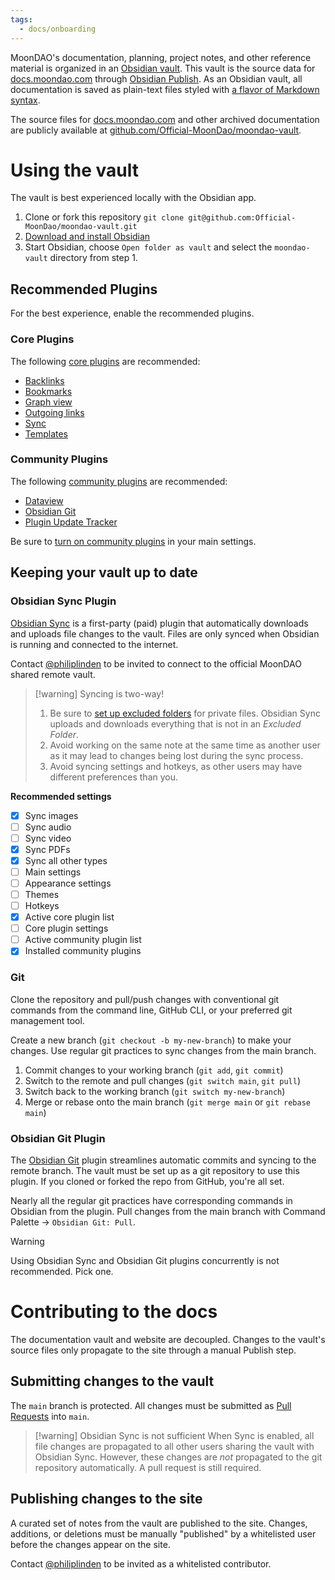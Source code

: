 ```yaml
---
tags:
  - docs/onboarding
---
```

MoonDAO's documentation, planning, project notes, and other reference material is organized in an [Obsidian vault](<[Obsidian vault](https://help.obsidian.md/Home)>). This vault is the source data for [docs.moondao.com](docs.moondao.com) through [Obsidian Publish](https://obsidian.md/publish). As an Obsidian vault, all documentation is saved as plain-text files styled with [a flavor of Markdown syntax](https://help.obsidian.md/Editing+and+formatting/Obsidian+Flavored+Markdown).

The source files for [docs.moondao.com](https://docs.moondao.com) and other archived documentation are publicly available at [github.com/Official-MoonDao/moondao-vault](https://github.com/Official-MoonDao/moondao-vault).
# Using the vault
The vault is best experienced locally with the Obsidian app.
1. Clone or fork this repository `git clone git@github.com:Official-MoonDao/moondao-vault.git`
2. [Download and install Obsidian](https://help.obsidian.md/Getting+started/Download+and+install+Obsidian)
3. Start Obsidian, choose `Open folder as vault` and select the `moondao-vault` directory from step 1.
## Recommended Plugins
For the best experience, enable the recommended plugins.
### Core Plugins
The following [core plugins](https://help.obsidian.md/Plugins/Core+plugins) are recommended:
- [Backlinks](https://help.obsidian.md/Plugins/Backlinks)
- [Bookmarks](https://help.obsidian.md/Plugins/Bookmarks)
- [Graph view](https://help.obsidian.md/Plugins/Graph+view)
- [Outgoing links](https://help.obsidian.md/Plugins/Outgoing+links)
- [Sync](https://help.obsidian.md/Obsidian+Sync/Introduction+to+Obsidian+Sync)
- [Templates](https://help.obsidian.md/Plugins/Templates)
### Community Plugins
The following [community plugins](https://obsidian.md/plugins) are recommended:
- [Dataview](https://obsidian.md/plugins?id=dataview)
- [Obsidian Git](https://obsidian.md/plugins?id=obsidian-git)
- [Plugin Update Tracker](https://obsidian.md/plugins?id=obsidian-plugin-update-tracker)

Be sure to [turn on community plugins](https://help.obsidian.md/Extending+Obsidian/Community+plugins) in your main settings.
## Keeping your vault up to date
### Obsidian Sync Plugin
[Obsidian Sync](https://help.obsidian.md/Obsidian+Sync/Introduction+to+Obsidian+Sync) is a first-party (paid) plugin that automatically downloads and uploads file changes to the vault. Files are only synced when Obsidian is running and connected to the internet.

Contact [@philiplinden](@philiplinden.md) to be invited to connect to the official MoonDAO shared remote vault.

>[!warning] Syncing is two-way!
> 1. Be sure to [set up excluded folders](https://help.obsidian.md/Obsidian+Sync/Select+files+and+settings+to+sync#Exclude+folder+from+being+synced) for private files. Obsidian Sync uploads and downloads everything that is not in an _Excluded Folder_.
> 2. Avoid working on the same note at the same time as another user as it may lead to changes being lost during the sync process.
> 3. Avoid syncing settings and hotkeys, as other users may have different preferences than you.

**Recommended settings**
- [x] Sync images
- [ ] Sync audio
- [ ] Sync video
- [x] Sync PDFs
- [x] Sync all other types
- [ ] Main settings
- [ ] Appearance settings
- [ ] Themes
- [ ] Hotkeys
- [x] Active core plugin list
- [ ] Core plugin settings
- [ ] Active community plugin list
- [x] Installed community plugins
### Git
Clone the repository and pull/push changes with conventional git commands from the command line, GitHub CLI, or your preferred git management tool.

Create a new branch (`git checkout -b my-new-branch`) to make your changes. Use regular git practices to sync changes from the main branch.

1. Commit changes to your working branch (`git add`, `git commit`)
2. Switch to the remote and pull changes (`git switch main`, `git pull`)
3. Switch back to the working branch (`git switch my-new-branch`)
4. Merge or rebase onto the main branch (`git merge main` or `git rebase main`)
### Obsidian Git Plugin
The [Obsidian Git](https://github.com/denolehov/obsidian-git) plugin streamlines automatic commits and syncing to the remote branch.
The vault must be set up as a git repository to use this plugin. If you cloned or forked the repo from GitHub, you're all set.

Nearly all the regular git practices have corresponding commands in Obsidian from the plugin. Pull changes from the main branch with Command Palette → `Obsidian Git: Pull`.

>[!warning]
>Using Obsidian Sync and Obsidian Git plugins concurrently is not recommended. Pick one.
# Contributing to the docs
The documentation vault and website are decoupled. Changes to the vault's source files only propagate to the site through a manual Publish step.
## Submitting changes to the vault
The `main` branch is protected. All changes must be submitted as [Pull Requests](https://github.com/Official-MoonDao/moondao-vault/pulls) into `main`.

>[!warning] Obsidian Sync is not sufficient
> When Sync is enabled, all file changes are propagated to all other users sharing the vault with Obsidian Sync. However, these changes are _not_ propagated to the git repository automatically. A pull request is still required.

## Publishing changes to the site
A curated set of notes from the vault are published to the site. Changes, additions, or deletions must be manually "published" by a whitelisted user before the changes appear on the site.

Contact [@philiplinden](@philiplinden.md) to be invited as a whitelisted contributor.
